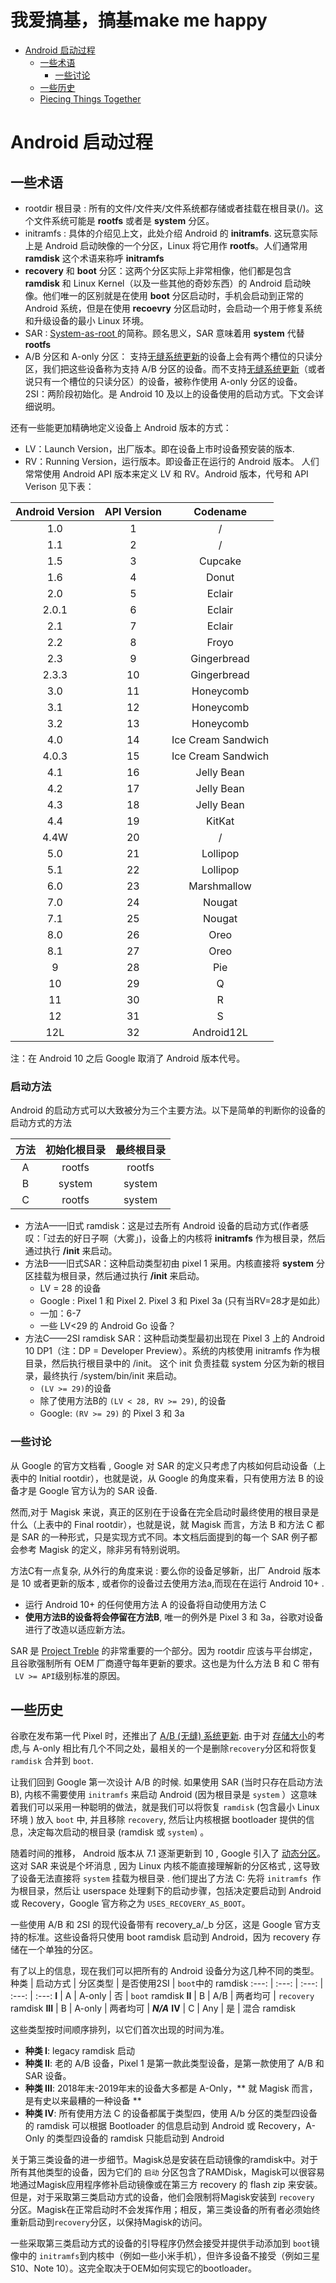 # 我爱搞基，搞基make me happy

<!-- vim-markdown-toc GFM -->

* [Android 启动过程](#android-启动过程)
	* [一些术语](#一些术语)
		* [一些讨论](#一些讨论)
	* [一些历史](#一些历史)
	* [Piecing Things Together](#piecing-things-together)

<!-- vim-markdown-toc -->
# Android 启动过程

## 一些术语

- rootdir 根目录 : 所有的文件/文件夹/文件系统都存储或者挂载在根目录(/)。这个文件系统可能是 **rootfs** 或者是 **system** 分区。
- initramfs : 具体的介绍见上文，此处介绍 Android 的 **initramfs**. 这玩意实际上是 Android 启动映像的一个分区，Linux 将它用作 **rootfs**。人们通常用 **ramdisk** 这个术语来称呼 **initramfs**
- **recovery** 和 **boot** 分区：这两个分区实际上非常相像，他们都是包含 **ramdisk** 和 Linux Kernel（以及一些其他的奇妙东西）的 Android 启动映像。他们唯一的区别就是在使用 **boot** 分区启动时，手机会启动到正常的 Android 系统，但是在使用 **recoevry** 分区启动时，会启动一个用于修复系统和升级设备的最小 Linux 环境。
- SAR : [ System-as-root ](https://source.android.com/devices/bootloader/partitions/system-as-root) 的简称。顾名思义，SAR 意味着用 **system** 代替 **rootfs**
- A/B 分区和 A-only 分区： 支持[无缝系统更新](https://source.android.com/devices/tech/ota/ab)的设备上会有两个槽位的只读分区，我们把这些设备称为支持 A/B 分区的设备。而不支持[无缝系统更新](https://source.android.com/devices/tech/ota/ab)（或者说只有一个槽位的只读分区）的设备，被称作使用 A-only 分区的设备。
  2SI：两阶段初始化。是 Android 10 及以上的设备使用的启动方式。下文会详细说明。

 还有一些能更加精确地定义设备上 Android 版本的方式：
- LV：Launch Version，出厂版本。即在设备上市时设备预安装的版本.
- RV：Running Version，运行版本。即设备正在运行的 Android 版本。
  人们常常使用 Android API 版本来定义 LV 和 RV。Android 版本，代号和 API Verison 见下表：

| Android Version | API Version |      Codename      |
| :-------------: | :---------: | :----------------: |
|       1.0       |      1      |         /          |
|       1.1       |      2      |         /          |
|       1.5       |      3      |      Cupcake       |
|       1.6       |      4      |       Donut        |
|       2.0       |      5      |       Eclair       |
|      2.0.1      |      6      |       Eclair       |
|       2.1       |      7      |       Eclair       |
|       2.2       |      8      |       Froyo        |
|       2.3       |      9      |    Gingerbread     |
|      2.3.3      |     10      |    Gingerbread     |
|       3.0       |     11      |     Honeycomb      |
|       3.1       |     12      |     Honeycomb      |
|       3.2       |     13      |     Honeycomb      |
|       4.0       |     14      | Ice Cream Sandwich |
|      4.0.3      |     15      | Ice Cream Sandwich |
|       4.1       |     16      |     Jelly Bean     |
|       4.2       |     17      |     Jelly Bean     |
|       4.3       |     18      |     Jelly Bean     |
|       4.4       |     19      |       KitKat       |
|      4.4W       |     20      |         /          |
|       5.0       |     21      |      Lollipop      |
|       5.1       |     22      |      Lollipop      |
|       6.0       |     23      |    Marshmallow     |
|       7.0       |     24      |       Nougat       |
|       7.1       |     25      |       Nougat       |
|       8.0       |     26      |        Oreo        |
|       8.1       |     27      |        Oreo        |
|        9        |     28      |        Pie         |
|       10        |     29      |         Q          |
|       11        |     30      |         R          |
|       12        |     31      |         S          |
|       12L       |     32      |     Android12L     |

注：在 Android 10 之后 Google 取消了 Android 版本代号。
 ### 启动方法
 Android 的启动方式可以大致被分为三个主要方法。以下是简单的判断你的设备的启动方式的方法

 |方法|初始化根目录|最终根目录|
 |:-:|:-:|:-:|
 |A|rootfs|rootfs|
 |B|system|system|
 |C|rootfs|system|

- 方法A——旧式 ramdisk：这是过去所有 Android 设备的启动方式(作者感叹：「过去的好日子啊（大雾」)，设备上的内核将 **initramfs** 作为根目录，然后通过执行 **/init** 来启动。
- 方法B——旧式SAR：这种启动类型初由 pixel 1 采用。内核直接将 **system** 分区挂载为根目录，然后通过执行 **/init** 来启动。
  - LV = 28 的设备
  - Google : Pixel 1 和 Pixel 2. Pixel 3 和 Pixel 3a (只有当RV=28才是如此）
  - 一加：6-7
  - 一些 LV<29 的 Android Go 设备？
- 方法C——2SI ramdisk SAR：这种启动类型最初出现在 Pixel 3 上的 Android 10 DP1（注：DP = Developer Preview）。系统的内核使用 initramfs 作为根目录，然后执行根目录中的 /init。 这个 init 负责挂载 system 分区为新的根目录，最终执行 /system/bin/init 来启动。
	- `(LV >= 29)`的设备
	- 除了使用方法B的 `(LV < 28, RV >= 29)`, 的设备
	- Google:  `(RV >= 29)` 的 Pixel 3 和 3a
### 一些讨论

从 Google 的官方文档看 , Google 对 SAR 的定义只考虑了内核如何启动设备（上表中的 Initial rootdir），也就是说，从 Google 的角度来看，只有使用方法 B 的设备才是 Google 官方认为的 SAR 设备.

然而,对于 Magisk 来说，真正的区别在于设备在完全启动时最终使用的根目录是什么（上表中的 Final rootdir），也就是说，就 Magisk 而言，方法 B 和方法 C 都是 SAR 的一种形式，只是实现方式不同。本文档后面提到的每一个 SAR 例子都会参考 Magisk 的定义，除非另有特别说明。

方法C有一点复杂, 从外行的角度来说 : 要么你的设备足够新，出厂 Android 版本是 10 或者更新的版本 , 或者你的设备过去使用方法a,而现在在运行 Android 10+ .

- 运行 Android 10+ 的任何使用方法 A 的设备将自动使用方法 C
- **使用方法B的设备将会停留在方法B**, 唯一的例外是 Pixel 3 和 3a，谷歌对设备进行了改造以适应新方法。

SAR 是 [Project Treble](https://source.android.com/devices/architecture#hidl) 的非常重要的一个部分。因为 rootdir 应该与平台绑定，且谷歌强制所有 OEM 厂商遵守每年更新的要求。这也是为什么方法 B 和 C 带有 ` LV >= API`级别标准的原因。

## 一些历史

谷歌在发布第一代 Pixel 时，还推出了 [A/B (无缝) 系统更新](https://source.android.com/devices/tech/ota/ab). 由于对 [存储大小](https://source.android.com/devices/tech/ota/ab/ab_faqs)的考虑,与 A-only 相比有几个不同之处，最相关的一个是删除`recovery`分区和将恢复 `ramdisk` 合并到 `boot`.

让我们回到 Google 第一次设计 A/B 的时候. 如果使用 SAR (当时只存在启动方法B), 内核不需要使用  `initramfs` 来启动  Android (因为根目录是 `system` ）这意味着我们可以采用一种聪明的做法，就是我们可以将恢复 `ramdisk`  (包含最小 Linux 环境 ) 放入 `boot` 中, 并且移除 `recovery`, 然后让内核根据 bootloader 提供的信息，决定每次启动的根目录  (ramdisk 或 `system`) 。

随着时间的推移， Android 版本从 7.1 逐渐更新到 10 , Google 引入了 [动态分区](https://source.android.com/devices/tech/ota/dynamic_partitions/implement)。 这对 SAR 来说是个坏消息 , 因为  Linux 内核不能直接理解新的分区格式 , 这导致了设备无法直接将 `system` 挂载为根目录 . 他们提出了方法 C: 先将 `initramfs `作为根目录，然后让 userspace 处理剩下的启动步骤，包括决定要启动到 Android 或 Recovery，Google 官方称之为 `USES_RECOVERY_AS_BOOT`。

一些使用 A/B 和 2SI 的现代设备带有 recovery_a/_b 分区，这是 Google 官方支持的标准。这些设备将只使用 boot ramdisk 启动到 Android，因为 recovery 存储在一个单独的分区。

有了以上的信息，现在我们可以把所有的 Android 设备分为这几种不同的类型。 
种类 | 启动方式 | 分区类型 | 是否使用2SI |  `boot`中的 ramdisk
:---: | :---: | :---: | :---: | :---:
**I** | A | A-only | 否 | `boot` ramdisk
**II** | B | A/B | 两者均可 | `recovery` ramdisk
**III** | B | A-only | 两者均可 | ***N/A***
**IV** | C | Any | 是 | 混合 ramdisk

这些类型按时间顺序排列，以它们首次出现的时间为准。

- **种类 I**: legacy ramdisk 启动 
- **种类 II**: 老的 A/B 设备，Pixel 1 是第一款此类型设备，是第一款使用了 A/B 和 SAR 设备。 
- **种类 III**: 2018年末-2019年末的设备大多都是 A-Only，** 就 Magisk 而言，是有史以来最糟的一种设备 **
- **种类 IV**: 所有使用方法 C 的设备都属于类型四，使用 A/b 分区的类型四设备的 ramdisk 可以根据 Bootloader 的信息启动到 Android 或 Recovery，A-Only 的类型四设备的 ramdisk 只能启动到 Android

关于第三类设备的进一步细节。Magisk总是安装在启动镜像的ramdisk中。对于所有其他类型的设备，因为它们的 `启动` 分区包含了RAMDisk，Magisk可以很容易地通过Magisk应用程序修补启动镜像或在第三方 recovery 的 flash zip 来安装。但是，对于采取第三类启动方式的设备，他们会限制将Magisk安装到 `recovery` 分区。Magisk在正常启动时不会发挥作用；相反，第三类设备的所有者必须始终重新启动到`recovery`分区，以保持Magisk的访问。

一些采取第三类启动方式的设备的引导程序仍然会接受并提供手动添加到 `boot`镜像中的 `initramfs`到内核中（例如一些小米手机），但许多设备不接受（例如三星S10、Note 10）。这完全取决于OEM如何实现它的bootloader。
